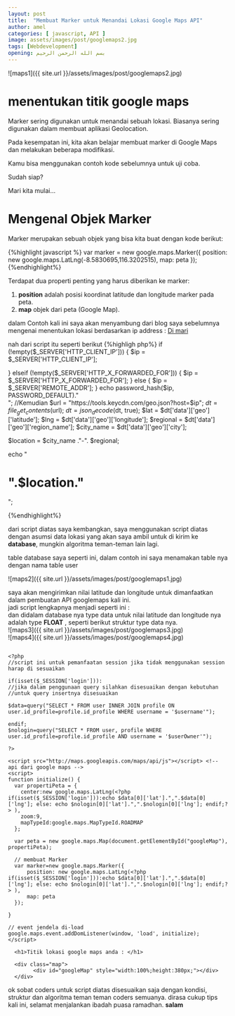 ```yaml
---
layout: post
title:  "Membuat Marker untuk Menandai Lokasi Google Maps API"
author: amel
categories: [ javascript, API ]
image: assets/images/post/googlemaps2.jpg
tags: [Webdevelopment]
opening: بسم الله الرحمن الرحيم
---  
```

![maps1]({{ site.url }}/assets/images/post/googlemaps2.jpg)  

# menentukan titik google maps  
Marker sering digunakan untuk menandai sebuah lokasi. Biasanya sering digunakan dalam membuat aplikasi Geolocation.

Pada kesempatan ini, kita akan belajar membuat marker di Google Maps dan melakukan beberapa modifikasi.

Kamu bisa menggunakan contoh kode sebelumnya untuk uji coba.

Sudah siap?

Mari kita mulai…  

# Mengenal Objek Marker

Marker merupakan sebuah objek yang bisa kita buat dengan kode berikut:  

{%highlight javascript %}
var marker = new google.maps.Marker({
    position: new google.maps.LatLng(-8.5830695,116.3202515),
    map: peta
});
{%endhighlight%}  

Terdapat dua properti penting yang harus diberikan ke marker:

  1. **position** adalah posisi koordinat latitude dan longitude marker pada peta.
  2. **map** objek dari peta (Google Map).  

dalam Contoh kali ini saya akan menyambung dari blog saya sebelumnya mengenai menentukan lokasi berdasarkan ip address : <a href="https://codesyariah122.github.io/php/ip_location2/Menentukan-koordinat-dengan-ip-address/">Di mari</a>  

nah dari script itu seperti berikut 
{%highligh php%}
if (!empty($_SERVER['HTTP_CLIENT_IP'])) {
    $ip = $_SERVER['HTTP_CLIENT_IP'];
    
} elseif (!empty($_SERVER['HTTP_X_FORWARDED_FOR'])) {
    $ip = $_SERVER['HTTP_X_FORWARDED_FOR'];
} else {
    $ip = $_SERVER['REMOTE_ADDR'];
}
echo password_hash($ip, PASSWORD_DEFAULT)."<br/>";
//Kemudian
$url = "https://tools.keycdn.com/geo.json?host=$ip";
$dt = file_get_contents($url);
$dt = json_decode($dt, true);
$lat = $dt['data']['geo']['latitude'];
$lng = $dt['data']['geo']['longitude'];
$regional = $dt['data']['geo']['region_name'];
$city_name = $dt['data']['geo']['city'];

$location = $city_name ."-". $regional;

echo "<h1>".$location."</h1>";

{%endhighlight%}  

dari script diatas saya kembangkan, saya menggunakan script diatas dengan asumsi data lokasi yang akan saya ambil untuk di kirim ke **database**, mungkin algoritma teman-teman lain lagi.  

table database saya seperti ini, dalam contoh ini saya menamakan table nya dengan nama table user  

![maps2]({{ site.url }}/assets/images/post/googlemaps1.jpg)  

saya akan mengirimkan nilai latitude dan longitude untuk dimanfaatkan dalam pembuatan API googlemaps kali ini.  
jadi script lengkapnya menjadi seperti ini :  
dan didalam database nya type data untuk nilai latitude dan longitude nya adalah type **FLOAT** , seperti berikut struktur type data nya.  
![maps3]({{ site.url }}/assets/images/post/googlemaps3.jpg)  
![maps4]({{ site.url }}/assets/images/post/googlemaps4.jpg)  


```

<?php
//script ini untuk pemanfaatan session jika tidak menggunakan session harap di sesuaikan

if(isset($_SESSION['login'])):
//jika dalam penggunaan query silahkan disesuaikan dengan kebutuhan
//untuk query insertnya disesuaikan

$data=query("SELECT * FROM user INNER JOIN profile ON user.id_profile=profile.id_profile WHERE username = '$username'");

endif;
$nologin=query("SELECT * FROM user, profile WHERE user.id_profile=profile.id_profile AND username = '$userOwner'"); 

?>

<script src="http://maps.googleapis.com/maps/api/js"></script> <!-- api dari google maps -->
<script>
function initialize() {
  var propertiPeta = {
    center:new google.maps.LatLng(<?php if(isset($_SESSION['login'])):echo $data[0]['lat'].",".$data[0]['lng']; else: echo $nologin[0]['lat'].",".$nologin[0]['lng']; endif;?> ),
    zoom:9,
    mapTypeId:google.maps.MapTypeId.ROADMAP
  };
  
  var peta = new google.maps.Map(document.getElementById("googleMap"), propertiPeta);
  
  // membuat Marker
  var marker=new google.maps.Marker({
      position: new google.maps.LatLng(<?php if(isset($_SESSION['login'])):echo $data[0]['lat'].",".$data[0]['lng']; else: echo $nologin[0]['lat'].",".$nologin[0]['lng']; endif;?> ),
      map: peta
  });

}

// event jendela di-load  
google.maps.event.addDomListener(window, 'load', initialize);
</script>

  <h1>Titik lokasi google maps anda : </h1>

  <div class="map">
        <div id="googleMap" style="width:100%;height:380px;"></div>
  </div>
```  
ok sobat coders untuk script diatas disesuaikan saja dengan kondisi, struktur dan algoritma teman teman coders semuanya. dirasa cukup tips kali ini, selamat menjalankan ibadah puasa ramadhan. 
**salam**


